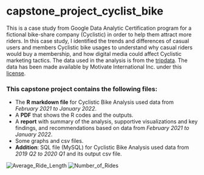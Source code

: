 # capstone_project_cyclist_bike
This is a case study from Google Data Analytic Certification program for a fictional bike-share company (Cyclistic) in order to help them attract more riders. In this case study, I identified the trends and differences of casual users and members Cyclistic bike usages to understand why casual riders would buy a membership, and how digital media could affect Cyclistic marketing tactics.
The data used in the analysis is from the [tripdata](https://divvy-tripdata.s3.amazonaws.com/index.html). The data has been made available by Motivate International Inc. under this [license](https://ride.divvybikes.com/data-license-agreement). 

### This capstone project contains the following files:
* The **R markdown file** for Cyclistic Bike Analysis used data from *February 2021 to January 2022*.
* A **PDF** that shows the R codes and the outputs.
* A **report** with summary of the analysis, supportive visualizations and key findings, and recommendations based on data from *February 2021 to January 2022*.
* Some graphs and csv files.
* **Addition**: SQL file (MySQL) for Cyclistic Bike Analysis used data from *2019 Q2 to 2020 Q1* and its output csv file.

![Average_Ride_Length](https://github.com/CindyGuanYG/capstone_project_cyclistic_bike/blob/main/Average_Ride_Length.jpg)
![Number_of_Rides](https://github.com/CindyGuanYG/capstone_project_cyclistic_bike/blob/main/Number_of_Rides.jpg)
